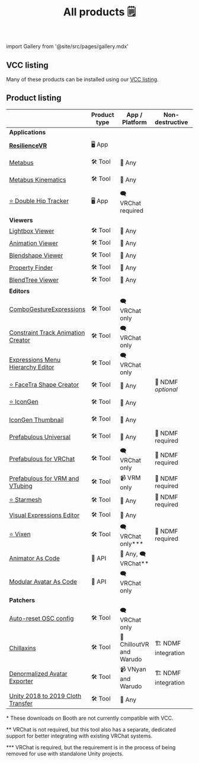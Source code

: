 ﻿---
title: All products 🗒️
sidebar_position: 1
hide_table_of_contents: true
hide_title: true
description: Documentation and gallery of Haï's tools and apps
---

import Gallery from '@site/src/pages/gallery.mdx'

<Gallery />

## VCC listing

Many of these products can be installed using our [VCC listing](./products/vcc).

## Product listing

|                                                                                     | Product type | App / Platform           | Non-destructive      | License        | Booth                                                | VCC/Patreon |
|-------------------------------------------------------------------------------------|--------------|--------------------------|----------------------|----------------|------------------------------------------------------|-------------|
| **Applications**                                                                    |              |                          |                      |                |                                                      |             |
| [**ResilienceVR**](./resilience)                                                    | 🖥️ App      |                          |                      | 🚫 Proprietary |                                                      |             |
| [Metabus](./resilience/metabus)                                                     | 🛠️ Tool     | 🌊 Any                   |                      | 🚁 Apache 2.0  |                                                      |             |
| [Metabus Kinematics](./resilience/metabus)                                          | 🛠️ Tool     | 🌊 Any                   |                      | 🚫 Proprietary |                                                      |             |
| [⭐ Double Hip Tracker](./products/double-hip-tracker)                               | 🖥️ App      | 🗨️ VRChat required      |                      | 🚫 Proprietary |                                                      | ⭐ Patreon   |
| **Viewers**                                                                         |              |                          |                      |                |                                                      |             |
| [Lightbox Viewer](./products/lightbox-viewer)                                       | 🛠️ Tool     | 🌊 Any                   |                      | 🏫 MIT         | ~~[Booth](https://hai-vr.booth.pm/items/3870813)~~\* | ✅ VCC       |
| [Animation Viewer](./products/animation-viewer)                                     | 🛠️ Tool     | 🌊 Any                   |                      | 🏫 MIT         | ~~[Booth](https://hai-vr.booth.pm/items/3625699)~~\* | ✅ VCC       |
| [Blendshape Viewer](./products/blendshape-viewer)                                   | 🛠️ Tool     | 🌊 Any                   |                      | 🏫 MIT         | ~~[Booth](https://hai-vr.booth.pm/items/3582541)~~\* | ✅ VCC       |
| [Property Finder](./products/property-finder)                                       | 🛠️ Tool     | 🌊 Any                   |                      | 🏫 MIT         |                                                      | ✅ VCC       |
| [BlendTree Viewer](./products/blendtree-viewer)                                     | 🛠️ Tool     | 🌊 Any                   |                      | 🏫 MIT         |                                                      | ✅ VCC       |
| **Editors**                                                                         |              |                          |                      |                |                                                      |             |
| [ComboGestureExpressions](./products/combo-gesture-expressions)                     | 🛠️ Tool     | 🗨️ VRChat only          |                      | 🏫 MIT         | ~~[Booth](https://hai-vr.booth.pm/items/2219616)~~\* | ✅ VCC       |
| [Constraint Track Animation Creator](./products/constraint-track-animation-creator) | 🛠️ Tool     | 🗨️ VRChat only          |                      | 🏫 MIT         | [Booth](https://hai-vr.booth.pm/items/3532857)       |             |
| [Expressions Menu Hierarchy Editor](./products/expressions-menu-hierarchy-editor)   | 🛠️ Tool     | 🗨️ VRChat only          |                      | 🏫 MIT         | [Booth](https://hai-vr.booth.pm/items/3696355)       |             |
| [⭐ FaceTra Shape Creator](./products/facetra-shape-creator)                         | 🛠️ Tool     | 🌊 Any                   | 🧩 NDMF *optional*   | 🚫 Proprietary |                                                      | ⭐ Patreon   |
| [⭐ IconGen](./products/icon-gen)                                                    | 🛠️ Tool     | 🌊 Any                   |                      | 🚫 Proprietary |                                                      | ⭐ Patreon   |
| [IconGen Thumbnail](./products/icon-gen#capture-thumbnails-for-vrchat-in-play-mode) | 🛠️ Tool     | 🌊 Any                   |                      | 🚫 Proprietary | [Booth](https://hai-vr.booth.pm/items/5092126)       |             |
| [Prefabulous Universal](./products/prefabulous)                                     | 🛠️ Tool     | 🌊 Any                   | 🧩 NDMF required     | 🏫 MIT         |                                                      | ✅ VCC       |
| [Prefabulous for VRChat](./products/prefabulous)                                    | 🛠️ Tool     | 🗨️ VRChat only          | 🧩 NDMF required     | 🏫 MIT         |                                                      | ✅ VCC       |
| [Prefabulous for VRM and VTubing](./products/prefabulous)                           | 🛠️ Tool     | 📹 VRM only              | 🧩 NDMF required     | 🏫 MIT         |                                                      | ✅ VCC       |
| [⭐ Starmesh](./products/starmesh)                                                   | 🛠️ Tool     | 🌊 Any                   | 🧩 NDMF required     | 🚫 Proprietary |                                                      | ⭐ Patreon   |
| [Visual Expressions Editor](./products/visual-expressions-editor)                   | 🛠️ Tool     | 🌊 Any                   |                      | 🏫 MIT         | ~~[Booth](https://hai-vr.booth.pm/items/3708550)~~\* | ✅ VCC       |
| [⭐ Vixen](./products/vixen)                                                         | 🛠️ Tool     | 🗨️ VRChat only\*\*\*    | 🧩 NDMF required     | 🚫 Proprietary |                                                      | ⭐ Patreon   |
| [Animator As Code](./products/animator-as-code)                                     | 📐 API       | 🌊 Any, 🗨️ VRChat\*\*   |                      | 🏫 MIT         |                                                      | ✅ VCC       |
| [Modular Avatar As Code](./products/animator-as-code/functions/modular-avatar)      | 📐 API       | 🗨️ VRChat only          |                      | 🏫 MIT         |                                                      | ✅ VCC       |
| **Patchers**                                                                        |              |                          |                      |                |                                                      |             |
| [Auto-reset OSC config](./products/auto-reset-osc-config)                           | 🛠️ Tool     | 🗨️ VRChat only          |                      | 🏫 MIT         |                                                      | ✅ VCC       |
| [Chillaxins](./products/chillaxins)                                                 | 🛠️ Tool     | 🌆 ChilloutVR and Warudo | 🏗️ NDMF integration | 🏫 MIT         |                                                      | ✅ VCC       |
| [Denormalized Avatar Exporter](./products/denormalized-avatar-exporter)             | 🛠️ Tool     | 📹 VNyan and Warudo      | 🏗️ NDMF integration | 🏫 MIT         |                                                      | ✅ VCC       |
| [Unity 2018 to 2019 Cloth Transfer](./products/cloth-transfer)                      | 🛠️ Tool     | 🌊 Any                   |                      | 🌲 Unlicense   | [Booth](https://hai-vr.booth.pm/items/3136328)       |             |

\* These downloads on Booth are not currently compatible with VCC.

\*\* VRChat is not required, but this tool also has a separate, dedicated support for better integrating with existing VRChat systems.

\*\*\* VRChat is required, but the requirement is in the process of being removed for use with standalone Unity projects.
